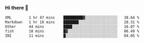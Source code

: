 ### Hi there 👋

<!--
**WShiBin/WShiBin** is a ✨ _special_ ✨ repository because its `README.md` (this file) appears on your GitHub profile.

Here are some ideas to get you started:

- 🔭 I’m currently working on ...
- 🌱 I’m currently learning ...
- 👯 I’m looking to collaborate on ...
- 🤔 I’m looking for help with ...
- 💬 Ask me about ...
- 📫 How to reach me: ...
- 😄 Pronouns: ...
- ⚡ Fun fact: ...
-->

<!--START_SECTION:waka-->

```txt
XML        1 hr 47 mins    █████████▓░░░░░░░░░░░░░░░   38.64 %
Markdown   1 hr 18 mins    ███████░░░░░░░░░░░░░░░░░░   28.31 %
Other      44 mins         ████░░░░░░░░░░░░░░░░░░░░░   16.07 %
fish       18 mins         █▓░░░░░░░░░░░░░░░░░░░░░░░   06.49 %
INI        11 mins         █░░░░░░░░░░░░░░░░░░░░░░░░   04.05 %
```

<!--END_SECTION:waka-->
